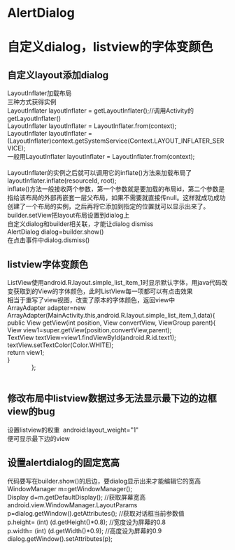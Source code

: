 # AlertDialog
自定义dialog，listview的字体变颜色
=====

自定义layout添加dialog
------

LayoutInflater加载布局            <br>
三种方式获得实例     <br>
 LayoutInflater layoutInflater = getLayoutInflater();//调用Activity的getLayoutInflater() <br>
 LayoutInflater layoutInflater = LayoutInflater.from(context);  <br>
 LayoutInflater layoutInflater =  (LayoutInflater)context.getSystemService(Context.LAYOUT_INFLATER_SERVICE);<br>
 一般用LayoutInflater layoutInflater = LayoutInflater.from(context);  <br>
 <br>
 LayoutInflater的实例之后就可以调用它的inflate()方法来加载布局了<br>
 layoutInflater.inflate(resourceId, root);  <br>
 inflate()方法一般接收两个参数，第一个参数就是要加载的布局id，第二个参数是指给该布局的外部再嵌套一层父布局，如果不需要就直接传null。这样就成功成功创建了一个布局的实例，之后再将它添加到指定的位置就可以显示出来了。<br>
 builder.setView把layout布局设置到dialog上<br>
 自定义dialog和builder相关联，才能让dialog dismiss<br>
 AlertDialog dialog=builder.show()<br>
 在点击事件中dialog.dismiss()<br>
 
 listview字体变颜色
 ------
 
ListView使用android.R.layout.simple_list_item_1时显示默认字体，用java代码改变获取到的View的字体颜色，此时ListView每一项都可以有点击效果<br>
相当于重写了view视图，改变了原本的字体颜色，返回view中<br>
ArrayAdapter<String> adapter=new ArrayAdapter<String>(MainActivity.this,android.R.layout.simple_list_item_1,data){<br>
                    public View getView(int position, View convertView, ViewGroup parent){<br>
                        View view1=super.getView(position,convertView,parent);<br>
                        TextView textView=view1.findViewById(android.R.id.text1);<br>
                        textView.setTextColor(Color.WHITE);<br>
                        return view1;<br>
                    }<br>
                };<br>
 </br>
 
 修改布局中listview数据过多无法显示最下边的边框view的bug
 -----
 设置listview的权重  android:layout_weight="1"<br>
 便可显示最下边的view<br>
 
 设置alertdialog的固定宽高
 -----
 代码要写在builder.show()的后边，要dialog显示出来才能编辑它的宽高<br>
   WindowManager m=getWindowManager();<br>
   Display d=m.getDefaultDisplay();                                                   //获取屏幕宽高<br>
   android.view.WindowManager.LayoutParams p=dialog.getWindow().getAttributes();      //获取对话框当前参数值<br>
   p.height= (int) (d.getHeight()*0.8);                                             //宽度设为屏幕的0.8<br>
   p.width= (int) (d.getWidth()*0.9);                                               //高度设为屏幕的0.9<br>
   dialog.getWindow().setAttributes(p);  <br>
